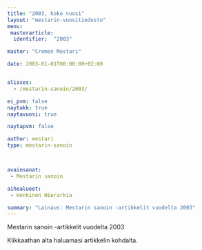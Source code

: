 ```yaml
---
title: "2003, koko vuosi"
layout: "mestarin-vuositiedosto"
menu:
 masterarticle:
  identifier:  "2003"

master: "Cremen Mestari"

date: 2003-01-01T00:00:00+02:00


aliases:
  - /mestarin-sanoin/2003/

ei_pvm: false
naytakk: true
naytavuosi: true

naytapvm: false

author: mestari
type: mestarin-sanoin



avainsanat:
 - Mestarin sanoin

aihealueet:
 - Henkinen Hierarkia

summary: "Lainaus: Mestarin sanoin -artikkelit vuodelta 2003"
---
```

<p>Mestarin sanoin -artikkelit vuodelta 2003</p>
<p>Klikkaathan alta haluamasi artikkelin kohdalta.</p>